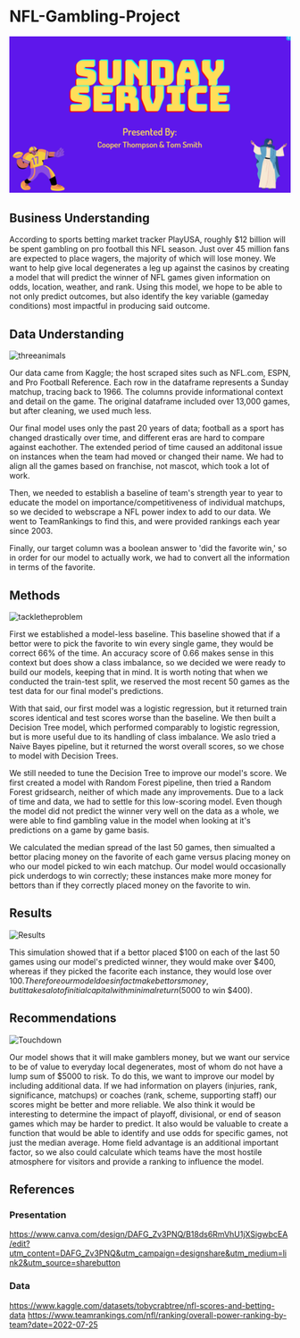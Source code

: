 # NFL-Gambling-Project

![Intro](Images/Screenshot%20from%202022-07-22%2013-32-41.png)

## Business Understanding

According to sports betting market tracker PlayUSA, roughly $12 billion will be spent gambling on pro football this NFL season. Just over 45 million fans are expected to place wagers, the majority of which will lose money. We want to help give local degenerates a leg up against the casinos by creating a model that will predict the winner of NFL games given information on odds, location, weather, and rank. Using this model, we hope to be able to not only predict outcomes, but also identify the key variable (gameday conditions) most impactful in producing said outcome.

## Data Understanding

![threeanimals](../NFL-Gambling-Project/Images/aarondonald.jpeg)

Our data came from Kaggle; the host scraped sites such as NFL.com, ESPN, and Pro Football Reference. Each row in the dataframe represents a Sunday matchup, tracing back to 1966. The columns provide informational context and detail on the game. The original dataframe included over 13,000 games, but after cleaning, we used much less. 

Our final model uses only the past 20 years of data; football as a sport has changed drastically over time, and different eras are hard to compare against eachother. The extended period of time caused an additonal issue on instances when the team had moved or changed their name. We had to align all the games based on franchise, not mascot, which took a lot of work. 

Then, we needed to establish a baseline of team's strength year to year to educate the model on importance/competitiveness of individual matchups, so we decided to webscrape a NFL power index to add to our data. We went to TeamRankings to find this, and were provided rankings each year since 2003. 

Finally, our target column was a boolean answer to 'did the favorite win,' so in order for our model to actually work, we had to convert all the information in terms of the favorite. 

## Methods

![tackletheproblem](../NFL-Gambling-Project/Images/derrick-henry-josh-norman.jpg)

First we established a model-less baseline. This baseline showed that if a bettor were to pick the favorite to win every single game, they would be correct 66% of the time. An accuracy score of 0.66 makes sense in this context but does show a class imbalance, so we decided we were ready to build our models, keeping that in mind. It is worth noting that when we conducted the train-test split, we reserved the most recent 50 games as the test data for our final model's predictions. 

With that said, our first model was a logistic regression, but it returned train scores identical and test scores worse than the baseline. We then built a Decision Tree model, which performed comparably to logistic regression, but is more useful due to its handling of class imbalance. We aslo tried a Naive Bayes pipeline, but it returned the worst overall scores, so we chose to model with Decision Trees.

We still needed to tune the Decision Tree to improve our model's score. We first created a model with Random Forest pipeline, then tried a Random Forest gridsearch, neither of which made any improvements. Due to a lack of time and data, we had to settle for this low-scoring model. Even though the model did not predict the winner very well on the data as a whole, we were able to find gambling value in the model when looking at it's predictions on a game by game basis. 

We calculated the median spread of the last 50 games, then simualted a bettor placing money on the favorite of each game versus placing money on who our model picked to win each matchup. Our model would occasionally pick underdogs to win correctly; these instances make more money for bettors than if they correctly placed money on the favorite to win.

## Results

![Results](../NFL-Gambling-Project/Images/Screenshot%20from%202022-07-25%2015-21-23.png)

This simulation showed that if a bettor placed $100 on each of the last 50 games using our model's predicted winner, they would make over $400, whereas if they picked the facorite each instance, they would lose over $100. Therefore our model does in fact make bettors money, but it takes a lot of initial capital with minimal return ($5000 to win $400). 

## Recommendations

![Touchdown](../NFL-Gambling-Project/Images/touchdown.webp)

Our model shows that it will make gamblers money, but we want our service to be of value to everyday local degenerates, most of whom do not have a lump sum of $5000 to risk. To do this, we want to improve our model by including additional data. If we had information on players (injuries, rank, significance, matchups) or coaches (rank, scheme, supporting staff) our scores might be better and more reliable. We also think it would be interesting to determine the impact of playoff, divisional, or end of season games which may be harder to predict. It also would be valuable to create a function that would be able to identify and use odds for specific games, not just the median average. Home field advantage is an additional important factor, so we also could calculate which teams have the most hostile atmosphere for visitors and provide a ranking to influence the model.

## References

### Presentation
https://www.canva.com/design/DAFG_Zv3PNQ/B18ds6RmVhU1jXSigwbcEA/edit?utm_content=DAFG_Zv3PNQ&utm_campaign=designshare&utm_medium=link2&utm_source=sharebutton
### Data
https://www.kaggle.com/datasets/tobycrabtree/nfl-scores-and-betting-data
https://www.teamrankings.com/nfl/ranking/overall-power-ranking-by-team?date=2022-07-25
